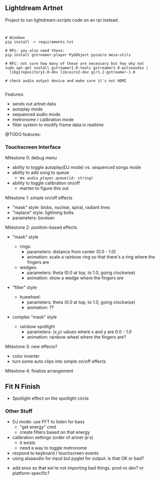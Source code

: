 ## Lightdream Artnet

Project to run lightdream-scripts code on an rpi instead.

```


# Windows
pip install -r requirements.txt

# RPi: you also need these:
pip install gstreamer-player PyGObject pycairo mesa-utils

# RPi: not sure how many of these are necessary but hey why not
sudo apt-get install gstreamer1.0-tools gstreamer1.0-pulseaudio \
  libgirepository1.0-dev libcairo2-dev gir1.2-gstreamer-1.0

# check audio output device and make sure it's not HDMI


```

Features:

- sends out artnet data
- autoplay mode
- sequenced audio mode
- metronome / calibration mode
- filter system to modify frame data in realtime

@TODO features:

### Touchscreen Interface

Milestone 0: debug menu

- ability to toggle autoplay(DJ mode) vs. sequenced songs mode
- ability to add song to queue
  - ex. `audio_player.queue(id: string)`
- ability to toggle calibration on/off
  - marten to figure this out

Milestone 1: simple on/off effects

- "mask" style: blobs, nuclear, spiral, radiant lines
- "replace" style: lightning bolts
- parameters: boolean

Milestone 2: position-based effects

- "mask" style
  - rings:
    - parameters: distance from center (0.0 - 1.0)
    - animation: scale a rainbow ring so that there's a ring where the fingers are
  - wedges:
    - parameters: theta (0.0 at top, to 1.0, going clockwise)
    - animation: show a wedge where the fingers are
- "filter" style

  - huewheel:
    - parameters: theta (0.0 at top, to 1.0, going clockwise)
    - animation: ??

- complex "mask" style
  - rainbow spotlight
    - parameters: (x,y) values where x and y are 0.0 - 1.0
    - animation: rainbow wheel where the fingers are?

Milestone 3: new effects?

- color inverter
- turn some auto clips into simple on/off effects

Milestone 4: finalize arrangement

## Fit N Finish

- Spotlight effect on the spotlight circle

### Other Stuff

- DJ mode: use FFT to listen for bass
  - "get energy" cmd
  * create filters based on that energy
- calibration settings (order of artnet ip's)
  - it exists
  * need a way to toggle metronome
- respond to keyboard / touchscreen events
- using alsaaudio for input but pyglet for output. is that OK or bad?

* add envs so that we're not importing bad things. prod vs dev? or platform-specific?
